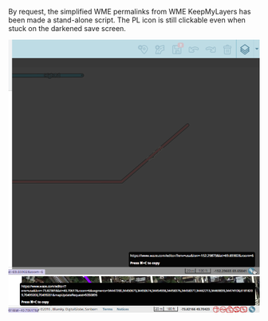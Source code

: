 By request, the simplified WME permalinks from WME KeepMyLayers has been made a stand-alone script. The PL icon is still clickable even when stuck on the darkened save screen.

![](https://github.com/WazeDev/WME-Simple-Permalink/raw/master/Images/Previews/0.1.7/WMEKmL_-_WME_PL_-_Stuck_Save.png)
![](https://github.com/WazeDev/WME-Simple-Permalink/raw/master/Images/Previews/0.1.7/WMEKmL_-_WME_PL_with_TB_-_Popup.png)
